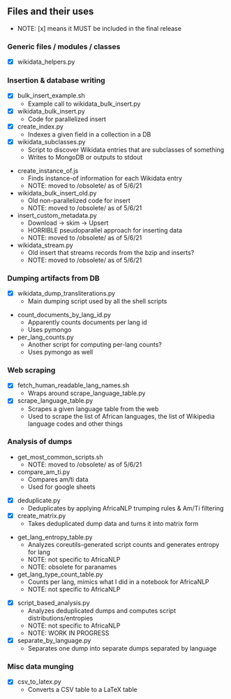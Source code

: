 ## Files and their uses

- NOTE: [x] means it MUST be included in the final release

### Generic files / modules / classes
- [x] wikidata_helpers.py

### Insertion & database writing
- [x] bulk_insert_example.sh
    - Example call to wikidata_bulk_insert.py
- [x] wikidata_bulk_insert.py
    - Code for parallelized insert
- [x] create_index.py
    - Indexes a given field in a collection in a DB
- [x] wikidata_subclasses.py
    - Script to discover Wikidata entries that are subclasses of something
    - Writes to MongoDB or outputs to stdout
- create_instance_of.js
    - Finds instance-of information for each Wikidata entry
    - NOTE: moved to /obsolete/ as of 5/6/21
- wikidata_bulk_insert_old.py
    - Old non-parallelized code for insert
    - NOTE: moved to /obsolete/ as of 5/6/21
- insert_custom_metadata.py
    - Download -> skim -> Upsert
    - HORRIBLE pseudoparallel approach for inserting data
    - NOTE: moved to /obsolete/ as of 5/6/21
- wikidata_stream.py
    - Old insert that streams records from the bzip and inserts?
    - NOTE: moved to /obsolete/ as of 5/6/21

### Dumping artifacts from DB
- [x] wikidata_dump_transliterations.py
    - Main dumping script used by all the shell scripts
- count_documents_by_lang_id.py
    - Apparently counts documents per lang id
    - Uses pymongo
- per_lang_counts.py
    - Another script for computing per-lang counts?
    - Uses pymongo as well

### Web scraping
- [x] fetch_human_readable_lang_names.sh
    - Wraps around scrape_language_table.py
- [x] scrape_language_table.py
    - Scrapes a given language table from the web
    - Used to scrape the list of African languages, the list of Wikipedia language codes and other things

### Analysis of dumps
- get_most_common_scripts.sh
    - NOTE: moved to /obsolete/ as of 5/6/21
- compare_am_ti.py
    - Compares am/ti data
    - Used for google sheets
- [x] deduplicate.py
    - Deduplicates by applying AfricaNLP trumping rules & Am/Ti filtering
- [x] create_matrix.py
    - Takes deduplicated dump data and turns it into matrix form
- get_lang_entropy_table.py
    - Analyzes coreutils-generated script counts and generates entropy for lang
    - NOTE: not specific to AfricaNLP
    - NOTE: obsolete for paranames
- get_lang_type_count_table.py
    - Counts per lang, mimics what I did in a notebook for AfricaNLP
    - NOTE: not specific to AfricaNLP
- [x] script_based_analysis.py
    - Analyzes deduplicated dumps and computes script distributions/entropies
    - NOTE: not specific to AfricaNLP
    - NOTE: WORK IN PROGRESS
- [x] separate_by_language.py
    - Separates one dump into separate dumps separated by language

### Misc data munging
- [x] csv_to_latex.py
    - Converts a CSV table to a LaTeX table
